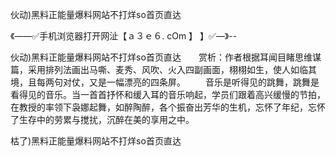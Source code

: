 伙动)黑料正能量爆料网站不打烊so首页直达

《——✅手机浏览器打开网沚【ａ３ｅ６. cOm 】 】✅—》--

伙动)黑料正能量爆料网站不打烊so首页直达　　赏析：作者根据耳闻目睹思维谋篇，采用排列法画出马嘶、麦秀、风吹、火入四副画面，栩栩如生，使人如临其境，且每两句对仗，又是一幅漂亮的四条屏。
　　音乐是听得见的跳舞，跳舞是看得见的音乐。当一首首抒怀和缓入耳的音乐响起，学员们跟着高兴缓慢的节拍，在教授的率领下袅娜起舞，如醉陶醉，各个振奋出芳华的生机，忘怀了年纪，忘怀了生存中的劳累与搅扰，沉醉在美的享用之中。





枯了)黑料正能量爆料网站不打烊so首页直达
